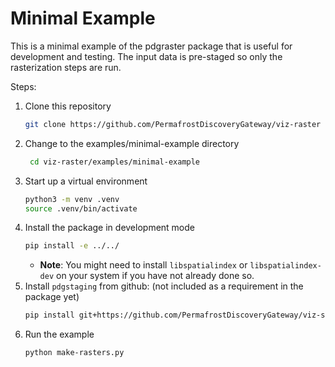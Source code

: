 # Minimal Example

This is a minimal example of the pdgraster package that is useful for
development and testing. The input data is pre-staged so only the rasterization
steps are run.

Steps:

1. Clone this repository
   ```bash
   git clone https://github.com/PermafrostDiscoveryGateway/viz-raster
   ```
2. Change to the examples/minimal-example directory
   ```bash
    cd viz-raster/examples/minimal-example
    ```
3. Start up a virtual environment
   ```bash
   python3 -m venv .venv
   source .venv/bin/activate
   ```
4. Install the package in development mode
   ```bash
   pip install -e ../../
   ```
   - **Note**: You might need to install `libspatialindex` or
   `libspatialindex-dev` on your system if you have not already done so.
5. Install `pdgstaging` from github: (not included as a requirement in the package yet)
    ```bash
    pip install git+https://github.com/PermafrostDiscoveryGateway/viz-staging
    ```
6. Run the example
   ```bash
   python make-rasters.py
   ```
